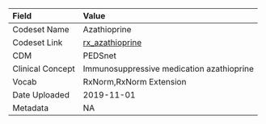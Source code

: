 |Field            |Value                                     |
|:----------------|:-----------------------------------------|
|Codeset Name     |Azathioprine                              |
|Codeset Link     |[rx_azathioprine](https://github.com/PEDSnet/Variable-Dictionary/blob/main/drugs/rx_azathioprine.csv)|
|CDM              |PEDSnet                                   |
|Clinical Concept |Immunosuppressive medication azathioprine |
|Vocab            |RxNorm,RxNorm Extension                   |
|Date Uploaded    |2019-11-01                                |
|Metadata         |NA                                        |
